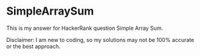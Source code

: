 # SimpleArraySum

This is my answer for HackerRank question Simple Array Sum.

Disclaimer: I am new to coding, so my solutions may not be 100% accurate or the best approach.

